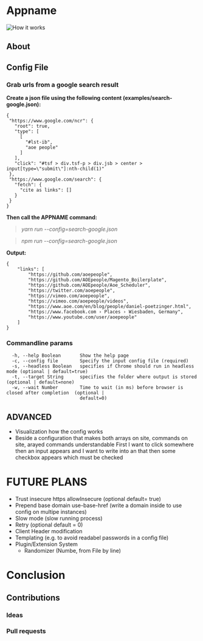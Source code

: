 # Appname


![How it works]()

## About


## Config File
### Grab urls from a google search result

**Create a json file using the following content (examples/search-google.json):**
    
    {
     "https://www.google.com/ncr": {
       "root": true,
       "type": [
         [
           "#lst-ib",
           "aoe people"
         ]
       ],
       "click": "#tsf > div.tsf-p > div.jsb > center > input[type=\"submit\"]:nth-child(1)"
     },
     "https://www.google.com/search": {
       "fetch": {
         "cite as links": []
       }
     }
    }
    
**Then call the APPNAME command:**

>   *yarn run --config=search-google.json*

>   *npm run --config=search-google.json*
    
**Output:**

    {
    	"links": [
    		"https://github.com/aoepeople",
    		"https://github.com/AOEpeople/Magento_Boilerplate",
    		"https://github.com/AOEpeople/Aoe_Scheduler",
    		"https://twitter.com/aoepeople",
    		"https://vimeo.com/aoepeople",
    		"https://vimeo.com/aoepeople/videos",
    		"https://www.aoe.com/en/blog/people/daniel-poetzinger.html",
    		"https://www.facebook.com › Places › Wiesbaden, Germany",
    		"https://www.youtube.com/user/aoepeople"
    	]
    }

### Commandline params

      -h, --help Boolean       Show the help page
      -c, --config file        Specify the input config file (required)
      -s, --headless Boolean   specifies if Chrome should run in headless mode (optional | default=true)
      -t, --target String      specifies the folder where output is stored (optional | default=none)
      -w, --wait Number        Time to wait (in ms) before browser is closed after completion  (optional |
                               default=0)

## ADVANCED
- Visualization how the config works
- Beside a configuration that makes both arrays on site, commands on site, arayed commands understandable
First I want to click somewhere then an input appears and I want to write into an that then some checkbox appears which must be checked


# FUTURE PLANS

- Trust insecure https allowInsecure (optional default= true)
- Prepend base domain use-base-href (write a domain inside to use config on multipe instances)
- Slow mode (slow running process)
- Retry (optional default = 0)
- Client Header modification
- Templating (e.g. to avoid readabel passwords in a config file)
- Plugin/Extension System
  - Randomizer (Numbe, from File by line)




# Conclusion

## Contributions

### Ideas

### Pull requests


